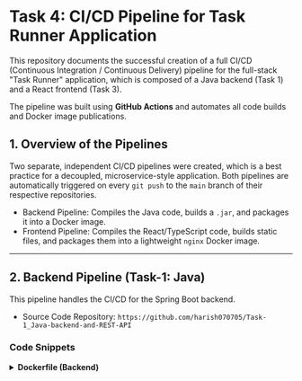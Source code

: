 # Task 4: CI/CD Pipeline for Task Runner Application

This repository documents the successful creation of a full CI/CD (Continuous Integration / Continuous Delivery) pipeline for the full-stack "Task Runner" application, which is composed of a Java backend (Task 1) and a React frontend (Task 3).

The pipeline was built using **GitHub Actions** and automates all code builds and Docker image publications.

## 1. Overview of the Pipelines

Two separate, independent CI/CD pipelines were created, which is a best practice for a decoupled, microservice-style application. Both pipelines are automatically triggered on every `git push` to the `main` branch of their respective repositories.

- Backend Pipeline: Compiles the Java code, builds a `.jar`, and packages it into a Docker image.
- Frontend Pipeline: Compiles the React/TypeScript code, builds static files, and packages them into a lightweight `nginx` Docker image.

---

## 2. Backend Pipeline (Task-1: Java)

This pipeline handles the CI/CD for the Spring Boot backend.

- Source Code Repository: `https://github.com/harish070705/Task-1_Java-backend-and-REST-API`

### Code Snippets

<details>
<summary><strong>Dockerfile (Backend)</strong></summary>

```dockerfile
# Stage 1: Build the application
FROM maven:3.9-eclipse-temurin-17-alpine AS build
WORKDIR /app
COPY pom.xml .
COPY .mvn .mvn
COPY src src
# This runs the "code build" step using Maven
RUN mvn package -DskipTests

# Stage 2: Create the final, small image
FROM eclipse-temurin:17-jre-alpine
WORKDIR /opt/app
# Copy the built jar from the 'build' stage
COPY --from=build /app/target/*.jar app.jar
# Set the port the app runs on
EXPOSE 9090
# Command to run the application
ENTRYPOINT ["java", "-jar", "app.jar"]



</details>

<details> <summary><strong>GitHub Actions Workflow (.github/workflows/backend-ci.yml)</strong></summary>

name: Backend CI/CD

on:
  push:
    branches: [ "main" ]

jobs:
  build-and-push:
    runs-on: ubuntu-latest
    steps:
      - name: Check out code
        uses: actions/checkout@v4

      - name: Set up JDK 17
        uses: actions/setup-java@v4
        with:
          java-version: '17'
          distribution: 'temurin'

      # 3. == CODE BUILD STEP ==
      - name: Build with Maven
        run: mvn -B package --file pom.xml

      - name: Set up Docker Buildx
        uses: docker/setup-buildx-action@v3

      - name: Log in to Docker Hub
        uses: docker/login-action@v3
        with:
          username: ${{ secrets.DOCKERHUB_USERNAME }}
          password: ${{ secrets.DOCKERHUB_TOKEN }}

      # 6. == DOCKER BUILD STEP ==
      - name: Build and push Docker image
        uses: docker/build-push-action@v5
        with:
          context: .
          dockerfile: Dockerfile
          push: true
          tags: ${{ secrets.DOCKERHUB_USERNAME }}/task-runner-backend:latest

</details>

# Pipeline & Artifact Screenshots

GitHub Actions Run (Backend):
A successful pipeline run, showing all steps (Code Build, Docker Build) passed.
![Success](./images/success_1.1.png)
![Success](./images/success_1.2.png)

Docker Hub Result (Backend):
The final `task-runner-backend` image pushed to Docker Hub, tagged as "latest".
![Docker](./images/Docker_1.1)
![Docker](./images/Docker_1.2)



3. Frontend Pipeline (task-runner-ui: React)
This pipeline handles the CI/CD for the React frontend.

Source Code Repository: https://github.com/harish070705/Task-3_WebUI

Code Snippets
<details> <summary><strong>Dockerfile (Frontend)</strong></summary>

\<details\>
\<summary\>\<strong\>Dockerfile (Frontend)\</strong\>\</summary\>

# Stage 1: Build the React app
FROM node:18-alpine AS build
WORKDIR /app
COPY package*.json ./
# Use 'npm ci' for faster, more reliable CI builds
RUN npm ci
COPY . .
# This runs the "code build" step
RUN npm run build

# Stage 2: Serve the static files with Nginx
FROM nginx:1.25-alpine
# Copy the built files from Stage 1
COPY --from=build /app/build /usr/share/nginx/html
# Copy our custom Nginx config
COPY nginx.conf /etc/nginx/conf.d/default.conf
EXPOSE 80
CMD ["nginx", "-g", "daemon off;"]

</details>

<details> <summary><strong>nginx.conf</strong></summary>

server {
  listen 80;
  server_name localhost;

  location / {
    root   /usr/share/nginx/html;
    index  index.html index.htm;
    # This line redirects all 404s to index.html,
    # allowing React Router to handle the URL.
    try_files $uri $uri/ /index.html;
  }
}

\</details\>

\<details\>
\<summary\>\<strong\>GitHub Actions Workflow (.github/workflows/frontend-ci.yml)\</strong\>\</summary\>

name: Frontend CI/CD

on:
  push:
    branches: [ "main" ]

jobs:
  build-and-push:
    runs-on: ubuntu-latest
    steps:
      - name: Check out code
        uses: actions/checkout@v4

      - name: Set up Node.js
        uses: actions/setup-node@v4
        with:
          node-version: 18

      # 3. == CODE BUILD STEP ==
      - name: Install dependencies
        run: npm ci
      - name: Build React App
        run: npm run build

      - name: Set up Docker Buildx
        uses: docker/setup-buildx-action@v3

      - name: Log in to Docker Hub
        uses: docker/login-action@v3
        with:
          username: ${{ secrets.DOCKERHUB_USERNAME }}
          password: ${{ secrets.DOCKERHUB_TOKEN }}

      # 6. == DOCKER BUILD STEP ==
      - name: Build and push Docker image
        uses: docker/build-push-action@v5
        with:
          context: .
          dockerfile: Dockerfile
          push: true
          tags: ${{ secrets.DOCKERHUB_USERNAME }}/task-runner-ui:latest
\</details\>

#Pipeline & Artifact Screenshots
GitHub Actions Run (Frontend):
A successful pipeline run for the frontend, showing the `npm run build` and Docker push steps.
![FT](./images/ft_1.png)
![FT2](./images/ft_2.png)

Docker Hub Result (Frontend):
The final `task-runner-ui` image pushed to Docker Hub, tagged as "latest".
![DK](./images/dk_1.png)
![DK](./images/dk_2.png)



# 4. Final Verification Links

  * Backend Pipeline Runs: `https://github.com/harish070705/Task-1_Java-backend-and-REST-API/actions`
  * Frontend Pipeline Runs: `https://github.com/harish070705/Task-3_WebUI/actions`
  * Docker Hub Profile: `https://hub.docker.com/u/harishkrishnamurali`

```
